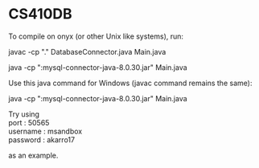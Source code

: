 # CS410DB

To compile on onyx (or other Unix like systems), run:

javac -cp "." DatabaseConnector.java Main.java

java -cp ":mysql-connector-java-8.0.30.jar" Main.java <port> <username> <password>


Use this java command for Windows (javac command remains the same):


java -cp ":mysql-connector-java-8.0.30.jar" Main.java <port> <username> <password>


Try using\
port : 50565\
username : msandbox\
password : akarro17

as an example.
